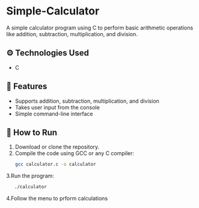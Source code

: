 # Simple-Calculator
A simple calculator program using C to perform basic arithmetic operations like addition, subtraction, multiplication, and division.

## ⚙️ Technologies Used
- C

## 🌟 Features
- Supports addition, subtraction, multiplication, and division
- Takes user input from the console
- Simple command-line interface

## 🚀 How to Run
1. Download or clone the repository.
2. Compile the code using GCC or any C compiler:
   ```bash
   gcc calculator.c -o calculator
3.Run the program:
```bash
   ./calculator
```
4.Follow the menu to prform calculations

